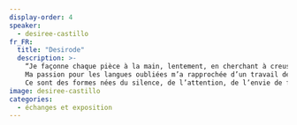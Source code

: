 ```yaml
---
display-order: 4
speaker:
  - desiree-castillo
fr_FR:
  title: "Desirode"
  description: >-
    “Je façonne chaque pièce à la main, lentement, en cherchant à creuser de l’intérieur ce qui pourrait en émerger: une mémoire, une histoire, une sensation. J’aime utiliser les éléments simples et proches, comme les cendres de cheminées locales, pour révéler la singularité de chaque matière.<br>
    Ma passion pour les langues oubliées m’a rapprochée d’un travail de mémoire et de territoire. À travers mes céramiques, j’explore ce qui nous relie : nos racines, nos gestes, nos savoir-faire. Chaque création est un hommage aux techniques primitives et à leur pouvoir de transmission.<br>
    Ce sont des formes nées du silence, de l’attention, de l’envie de faire durer.“<br>
image: desiree-castillo
categories:
  - échanges et exposition
---
```


